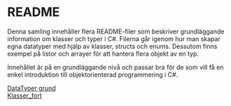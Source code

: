 # README

Denna samling innehåller flera README-filer som beskriver grundläggande information om klasser och typer i C#. 
Filerna går igenom hur man skapar egna datatyper med hjälp av klasser, structs och enums. Dessutom finns exempel på listor och arrayer för att hantera flera objekt av en typ.

Innehållet är på en grundläggande nivå och passar bra för de som vill få en enkel introduktion till objektorienterad programmering i C#.

[DataTyper grund](/data_types.md)<br>
[Klasser_fort](/klasser_forts.md)
